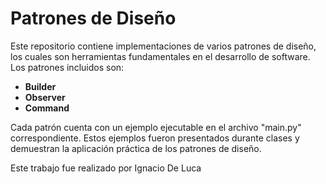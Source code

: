 # Patrones de Diseño

Este repositorio contiene implementaciones de varios patrones de diseño, los cuales son herramientas fundamentales en el desarrollo de software. Los patrones incluidos son:

- **Builder**
- **Observer**
- **Command**

Cada patrón cuenta con un ejemplo ejecutable en el archivo "main.py" correspondiente. Estos ejemplos fueron presentados durante clases y demuestran la aplicación práctica de los patrones de diseño.

Este trabajo fue realizado por Ignacio De Luca
